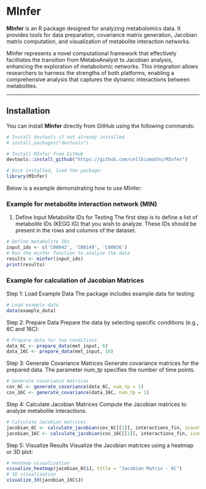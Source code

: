 # MInfer

**MInfer** is an R package designed for analyzing metabolomics data. It provides tools for data preparation, covariance matrix generation, Jacobian matrix computation, and visualization of metabolite interaction networks.

MInfer represents a novel computational framework that effectively facilitates the transition from MetaboAnalyst to Jacobian analysis, enhancing the exploration of metabolomic networks. This integration allows researchers to harness the strengths of both platforms, enabling a comprehensive analysis that captures the dynamic interactions between metabolites. 

---

## Installation

You can install **MInfer** directly from GitHub using the following commands:

```r
# Install devtools if not already installed
# install.packages("devtools")

# Install MInfer from GitHub
devtools::install_github("https://github.com/cellbiomaths/MInfer")

# Once installed, load the package:
library(MInfer)
```

Below is a example demonstrating how to use MInfer:
### Example for metabolite interaction network (MIN)

1. Define Input Metabolite IDs for Testing
The first step is to define a list of metabolite IDs (KEGG IG) that you wish to analyze.
These IDs should be present in the rows and columns of the dataset.

```r
# Define metabolite IDs
input_ids <- c('C00042', 'C00149', 'C00036')
# Run the minfer function to analyze the data
results <- minfer(input_ids)
print(results)
```
### Example for calculation of Jacobian Matrices
Step 1: Load Example Data
The package includes example data for testing:

```r
# Load example data
data(example_data)
```

Step 2: Prepare Data
Prepare the data by selecting specific conditions (e.g., 6C and 16C):

```r
# Prepare data for two conditions
data_6C <- prepare_data(met_input, 6)
data_16C <- prepare_data(met_input, 16)
```

Step 3: Generate Covariance Matrices
Generate covariance matrices for the prepared data. The parameter num_tp specifies the number of time points.

```r
# Generate covariance matrices
cov_6C <- generate_covariance(data_6C, num_tp = 1)
cov_16C <- generate_covariance(data_16C, num_tp = 1)
```

Step 4: Calculate Jacobian Matrices
Compute the Jacobian matrices to analyze metabolite interactions.

```r
# Calculate Jacobian matrices
jacobian_6C <- calculate_jacobian(cov_6C[[1]], interactions_fin, icount = 15)
jacobian_16C <- calculate_jacobian(cov_16C[[1]], interactions_fin, icount = 15)
```

Step 5: Visualize Results
Visualize the Jacobian matrices using a heatmap or 3D plot:

```r
# Heatmap visualization
visualize_heatmap(jacobian_6C$J, title = "Jacobian Matrix - 6C")
# 3D visualization
visualize_3d(jacobian_16C$J)
```
